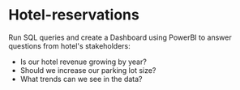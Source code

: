# Hotel-reservations

Run SQL queries and create a Dashboard using PowerBI to answer questions from hotel's stakeholders:
- Is our hotel revenue growing by year?
- Should we increase our parking lot size?
- What trends can we see in the data?
